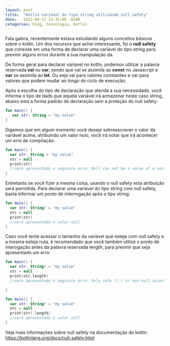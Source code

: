 ```yaml
---
layout: post
title:  "Kotlin variável do tipo string utilizando null safety"
date:   2022-09-17 23:35:00 -0200
categories: blog, tecnologia, kotlin
---
```


Fala galera, recentemente estava estudando alguns conceitos básicos sobre o kotlin.
Um dos recursos que achei interessante, foi o **null safety** que consiste em uma forma de declarar uma variável do tipo string para previnir alguns erros durante a sua manipulação da.

De forma geral para declarar váriavel no kotlin, podemos utilizar a palavra reservada **val** ou **var**, sendo que val se assimila ao **const** no Javascript e **var** se assimila ao **let**. 
Ou seja val para valores constantes e var para valores que podem mudar ao longo do ciclo de execução. 

Após a escolha do tipo de declaração que atenda a sua necessidade, você informa o tipo de dado que aquela variável irá armazenar neste caso string, abaixo esta 
a forma padrão de declaração sem a proteção do null safety:

```kotlin
fun main() {
   var str: String = "my value"
}
```

Digamos que em algum momento você deseje sobreescrever o valor da variável acima, atribuindo um valor nulo, você irá notar que irá acontecer um erro de compilação:


```kotlin
fun main() {
  var str: String = "my value"
  str = null
  print(str)
  //será apresentado o seguinte erro: Null can not be a value of a non-null type String 
}
```
Entretanto se você fizer a mesma coisa, usando o null safety esta atribuição será permitida. Para declarar uma variável do tipo string com null safety, basta informar um ponto de interrogação após o tipo string:

```kotlin
fun main() {
  var str: String? = "my value"
  str = null
  print(str)
  //será apresentado o valor null  
}
```

Caso você tente acessar o tamanho da variável que esteja com null safety e a mesma esteja nula, é recomendado que você também utilize o ponto de interogação antes da palavra reservada length, para previnir que seja apresentado um erro:

```kotlin
fun main() {
  var str: String? = "my value"
  str = null
  print(str.length)
  //será apresentado o seguinte erro: Only safe (?.) or non-null asserted (!!.) calls are allowed on a nullable receiver of type String?

}
```

```kotlin
fun main() {
  var str: String? = "my value"
  str = null
  print(str?.length)
  //será apresentado o valor null  
}
```

Veja mais informações sobre null safety na documentação do kotlin: <a href="https://kotlinlang.org/docs/null-safety.html" target="__blank">https://kotlinlang.org/docs/null-safety.html</a>





